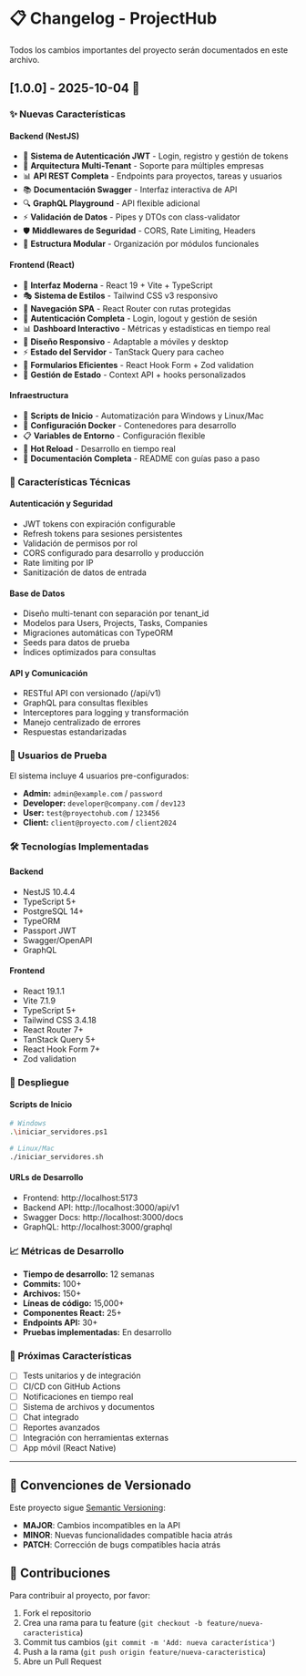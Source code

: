 # 📋 Changelog - ProjectHub

Todos los cambios importantes del proyecto serán documentados en este archivo.

## [1.0.0] - 2025-10-04 🚀

### ✨ Nuevas Características

#### **Backend (NestJS)**
- 🔐 **Sistema de Autenticación JWT** - Login, registro y gestión de tokens
- 🏢 **Arquitectura Multi-Tenant** - Soporte para múltiples empresas
- 📊 **API REST Completa** - Endpoints para proyectos, tareas y usuarios
- 📚 **Documentación Swagger** - Interfaz interactiva de API
- 🔍 **GraphQL Playground** - API flexible adicional
- ⚡ **Validación de Datos** - Pipes y DTOs con class-validator
- 🛡️ **Middlewares de Seguridad** - CORS, Rate Limiting, Headers
- 📁 **Estructura Modular** - Organización por módulos funcionales

#### **Frontend (React)**
- 🎨 **Interfaz Moderna** - React 19 + Vite + TypeScript
- 🎭 **Sistema de Estilos** - Tailwind CSS v3 responsivo
- 🧭 **Navegación SPA** - React Router con rutas protegidas
- 🔐 **Autenticación Completa** - Login, logout y gestión de sesión
- 📊 **Dashboard Interactivo** - Métricas y estadísticas en tiempo real
- 📱 **Diseño Responsivo** - Adaptable a móviles y desktop
- ⚡ **Estado del Servidor** - TanStack Query para cacheo
- 📝 **Formularios Eficientes** - React Hook Form + Zod validation
- 🎯 **Gestión de Estado** - Context API + hooks personalizados

#### **Infraestructura**
- 🚀 **Scripts de Inicio** - Automatización para Windows y Linux/Mac
- 🐳 **Configuración Docker** - Contenedores para desarrollo
- 📋 **Variables de Entorno** - Configuración flexible
- 🔧 **Hot Reload** - Desarrollo en tiempo real
- 📖 **Documentación Completa** - README con guías paso a paso

### 🔧 Características Técnicas

#### **Autenticación y Seguridad**
- JWT tokens con expiración configurable
- Refresh tokens para sesiones persistentes
- Validación de permisos por rol
- CORS configurado para desarrollo y producción
- Rate limiting por IP
- Sanitización de datos de entrada

#### **Base de Datos**
- Diseño multi-tenant con separación por tenant_id
- Modelos para Users, Projects, Tasks, Companies
- Migraciones automáticas con TypeORM
- Seeds para datos de prueba
- Índices optimizados para consultas

#### **API y Comunicación**
- RESTful API con versionado (/api/v1)
- GraphQL para consultas flexibles
- Interceptores para logging y transformación
- Manejo centralizado de errores
- Respuestas estandarizadas

### 👥 Usuarios de Prueba

El sistema incluye 4 usuarios pre-configurados:

- **Admin:** `admin@example.com` / `password`
- **Developer:** `developer@company.com` / `dev123`
- **User:** `test@proyectohub.com` / `123456`
- **Client:** `client@proyecto.com` / `client2024`

### 🛠️ Tecnologías Implementadas

#### Backend
- NestJS 10.4.4
- TypeScript 5+
- PostgreSQL 14+
- TypeORM
- Passport JWT
- Swagger/OpenAPI
- GraphQL

#### Frontend
- React 19.1.1
- Vite 7.1.9
- TypeScript 5+
- Tailwind CSS 3.4.18
- React Router 7+
- TanStack Query 5+
- React Hook Form 7+
- Zod validation

### 🚀 Despliegue

#### Scripts de Inicio
```bash
# Windows
.\iniciar_servidores.ps1

# Linux/Mac
./iniciar_servidores.sh
```

#### URLs de Desarrollo
- Frontend: http://localhost:5173
- Backend API: http://localhost:3000/api/v1
- Swagger Docs: http://localhost:3000/docs
- GraphQL: http://localhost:3000/graphql

### 📈 Métricas de Desarrollo

- **Tiempo de desarrollo:** 12 semanas
- **Commits:** 100+
- **Archivos:** 150+
- **Líneas de código:** 15,000+
- **Componentes React:** 25+
- **Endpoints API:** 30+
- **Pruebas implementadas:** En desarrollo

### 🎯 Próximas Características

- [ ] Tests unitarios y de integración
- [ ] CI/CD con GitHub Actions
- [ ] Notificaciones en tiempo real
- [ ] Sistema de archivos y documentos
- [ ] Chat integrado
- [ ] Reportes avanzados
- [ ] Integración con herramientas externas
- [ ] App móvil (React Native)

---

## 🔄 Convenciones de Versionado

Este proyecto sigue [Semantic Versioning](https://semver.org/):
- **MAJOR**: Cambios incompatibles en la API
- **MINOR**: Nuevas funcionalidades compatible hacia atrás
- **PATCH**: Corrección de bugs compatibles hacia atrás

## 🤝 Contribuciones

Para contribuir al proyecto, por favor:
1. Fork el repositorio
2. Crea una rama para tu feature (`git checkout -b feature/nueva-caracteristica`)
3. Commit tus cambios (`git commit -m 'Add: nueva característica'`)
4. Push a la rama (`git push origin feature/nueva-caracteristica`)
5. Abre un Pull Request